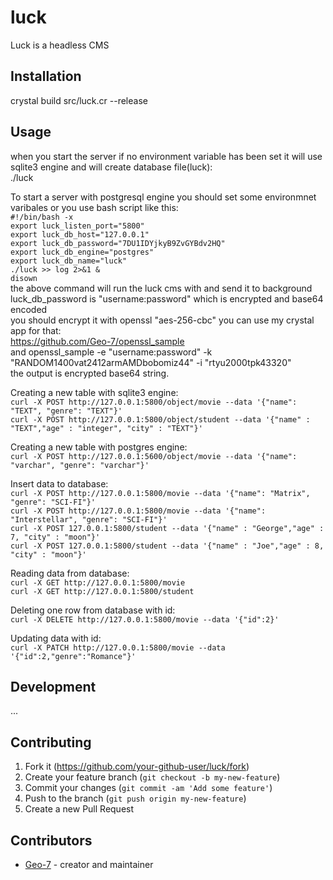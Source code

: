 # luck

Luck is a headless CMS

## Installation

crystal build src/luck.cr --release

## Usage
when you start the server if no environment variable has been set it will use sqlite3 engine and will create database file(luck):  
./luck  

To start a server with postgresql engine you should set some environmnet varibales or you use bash script like this:  
`#!/bin/bash -x`  
`export luck_listen_port="5800"`  
`export luck_db_host="127.0.0.1"`  
`export luck_db_password="7DU1IDYjkyB9ZvGYBdv2HQ"`  
`export luck_db_engine="postgres"`  
`export luck_db_name="luck"`  
`./luck >> log 2>&1 &`  
`disown`  
the above command will run the luck cms with and send it to background  
luck_db_password is "username:password" which is encrypted and base64 encoded   
you should encrypt it with openssl "aes-256-cbc" you can use my crystal app for that:  
https://github.com/Geo-7/openssl_sample  
and openssl_sample -e "username:password" -k "RANDOM1400vat2412armAMDbobomiz44" -i "rtyu2000tpk43320"  
the output is encrypted base64 string.  


Creating a new table with sqlite3 engine:  
`curl -X POST http://127.0.0.1:5800/object/movie --data '{"name": "TEXT", "genre": "TEXT"}'`  
`curl -X POST http://127.0.0.1:5800/object/student --data '{"name" : "TEXT","age" : "integer", "city" : "TEXT"}'`

Creating a new table with postgres engine:  
`curl -X POST http://127.0.0.1:5600/object/movie --data '{"name": "varchar", "genre": "varchar"}'`

Insert data to database:  
`curl -X POST http://127.0.0.1:5800/movie --data '{"name": "Matrix", "genre": "SCI-FI"}'`  
`curl -X POST http://127.0.0.1:5800/movie --data '{"name": "Interstellar", "genre": "SCI-FI"}'`  
`curl -X POST 127.0.0.1:5800/student --data '{"name" : "George","age" : 7, "city" : "moon"}'`  
`curl -X POST 127.0.0.1:5800/student --data '{"name" : "Joe","age" : 8, "city" : "moon"}'`  


Reading data from database:  
`curl -X GET http://127.0.0.1:5800/movie`   
`curl -X GET http://127.0.0.1:5800/student`    

Deleting one row from database with id:  
`curl -X DELETE http://127.0.0.1:5800/movie --data '{"id":2}'`

Updating data with id:  
`curl -X PATCH http://127.0.0.1:5800/movie --data '{"id":2,"genre":"Romance"}'`


## Development

...

## Contributing

1. Fork it (<https://github.com/your-github-user/luck/fork>)
2. Create your feature branch (`git checkout -b my-new-feature`)
3. Commit your changes (`git commit -am 'Add some feature'`)
4. Push to the branch (`git push origin my-new-feature`)
5. Create a new Pull Request

## Contributors

- [Geo-7](https://github.com/Geo-7) - creator and maintainer
